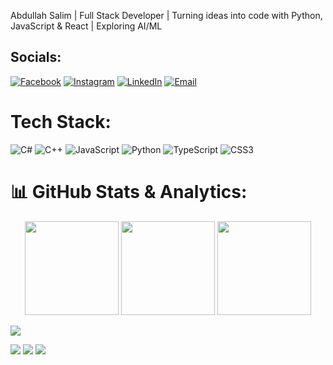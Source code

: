 
 Abdullah Salim | Full Stack Developer | Turning ideas into code with Python, JavaScript & React | Exploring AI/ML 



 ## Socials:
[![Facebook](https://img.shields.io/badge/Facebook-00FFFF?style=for-the-badge&logo=Facebook&logoColor=black)](https://facebook.com/AbdullahSalim)
[![Instagram](https://img.shields.io/badge/Instagram-00FFFF?style=for-the-badge&logo=Instagram&logoColor=black)](https://instagram.com/aabdullah_salim)
[![LinkedIn](https://img.shields.io/badge/LinkedIn-00FFFF?style=for-the-badge&logo=linkedin&logoColor=black)](https://www.linkedin.com/in/abdullah-salim-9b223331b/)
[![Email](https://img.shields.io/badge/Email-00FFFF?style=for-the-badge&logo=gmail&logoColor=black)](mailto:aabdullahsalimm24@gmail.com)
 

 # Tech Stack:
![C#](https://img.shields.io/badge/c%23-90EE90.svg?style=for-the-badge&logo=csharp&logoColor=black)
![C++](https://img.shields.io/badge/c++-90EE90.svg?style=for-the-badge&logo=c%2B%2B&logoColor=black)
![JavaScript](https://img.shields.io/badge/javascript-90EE90.svg?style=for-the-badge&logo=javascript&logoColor=black)
![Python](https://img.shields.io/badge/python-90EE90.svg?style=for-the-badge&logo=python&logoColor=black)
![TypeScript](https://img.shields.io/badge/typescript-90EE90.svg?style=for-the-badge&logo=typescript&logoColor=black)
![CSS3](https://img.shields.io/badge/css3-90EE90.svg?style=for-the-badge&logo=css3&logoColor=black)

# 📊 GitHub Stats & Analytics:
<div align="center">

  <!-- Stats Cards -->
  <img src="https://github-profile-summary-cards.vercel.app/api/cards/stats?username=AAbdullahsalim&theme=tokyonight" height="150"/>
  <img src="https://github-profile-summary-cards.vercel.app/api/cards/most-commit-language?username=AAbdullahsalim&theme=tokyonight" height="150"/>
  <img src="https://github-readme-stats.vercel.app/api/top-langs/?username=AAbdullahsalim&theme=tokyonight&hide_border=false&layout=compact&langs_count=5" height="150"/>

  

</div>


<!-- Contribution Graph -->
![](https://github-readme-activity-graph.vercel.app/graph?username=AAbdullahsalim&theme=tokyo-night&hide_border=false)


<!-- Top Languages -->
![](https://github-readme-stats.vercel.app/api/top-langs/?username=AAbdullahsalim&theme=tokyonight&hide_border=false&layout=compact&langs_count=10)   ![](https://github-profile-summary-cards.vercel.app/api/cards/productive-time?username=AAbdullahsalim&theme=tokyonight&utcOffset=5)
![](https://github-profile-summary-cards.vercel.app/api/cards/profile-details?username=AAbdullahsalim&theme=tokyonight)





